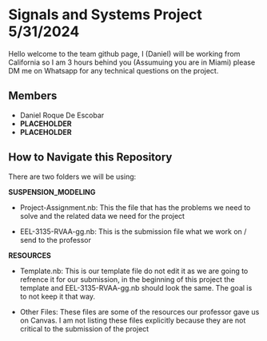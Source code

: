 # Signals and Systems Project 5/31/2024

Hello welcome to the team github page, I (Daniel) will be working from California so I am 3 hours behind you (Assumuing you are in Miami) please DM me on Whatsapp for any technical questions on the project.

## Members

* Daniel Roque De Escobar
* **PLACEHOLDER**
* **PLACEHOLDER**

## How to Navigate this Repository

There are two folders we will be using:

**SUSPENSION_MODELING** 
* Project-Assignment.nb: This the file that has the problems we need to solve and the related data we need for the project

* EEL-3135-RVAA-gg.nb: This is the submission file what we work on / send to the professor 

**RESOURCES**
* Template.nb: This is our template file do not edit it as we are going to refrence it for our submission, in the beginning of this project the template and EEL-3135-RVAA-gg.nb should look the same. The goal is to not keep it that way.

* Other Files: These files are some of the resources our professor gave us on Canvas. I am not listing these files explicitly because they are not critical to the submission of the project